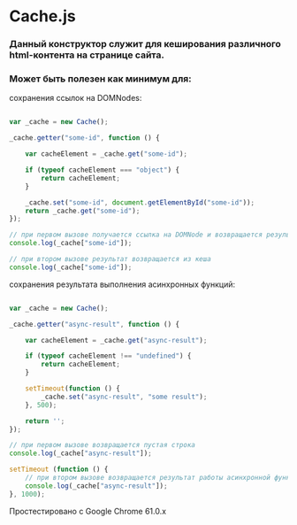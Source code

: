 # Cache.js

### Данный конструктор служит для кеширования различного html-контента на странице сайта.

### Может быть полезен как минимум для:

сохранения ссылок на DOMNodes:
```javascript

var _cache = new Cache();

_cache.getter("some-id", function () {

    var cacheElement = _cache.get("some-id");

    if (typeof cacheElement === "object") {
        return cacheElement;
    }

    _cache.set("some-id", document.getElementById("some-id"));
    return _cache.get("some-id");
});

// при первом вызове получается ссылка на DOMNode и возвращается результат
console.log(_cache["some-id"]);

// при втором вызове результат возвращается из кеша
console.log(_cache["some-id"]);

```

cохранения результата выполнения асинхронных функций:
```javascript

var _cache = new Cache();

_cache.getter("async-result", function () {

    var cacheElement = _cache.get("async-result");

    if (typeof cacheElement !== "undefined") {
        return cacheElement;
    }

    setTimeout(function () {
        _cache.set("async-result", "some result");
    }, 500);

    return '';
});

// при первом вызове возвращается пустая строка
console.log(_cache["async-result"]);

setTimeout (function () {
    // при втором вызове возвращается результат работы асинхронной функции
    console.log(_cache["async-result"]);
}, 1000);

```

Простестировано с Google Chrome 61.0.x
